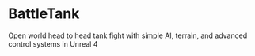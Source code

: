 # BattleTank
Open world head to head tank fight with simple AI, terrain, and advanced control systems in Unreal 4
